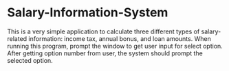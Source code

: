 # Salary-Information-System
This is a very simple application to calculate three different types of salary-related  information: income tax, annual bonus, and loan amounts. When running this program,  prompt the window to get user input for select option. After getting option number  from user, the system should prompt the selected option.
